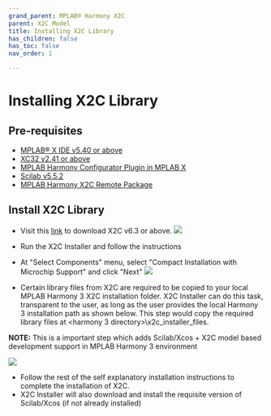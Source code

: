 ```yaml
---
grand_parent: MPLAB® Harmony X2C
parent: X2C Model
title: Installing X2C Library
has_children: false
has_toc: false
nav_order: 1

---
```

# Installing X2C Library

## Pre-requisites
 - [MPLAB® X IDE v5.40 or above](https://www.microchip.com/mplab/mplab-x-ide)
 - [XC32 v2.41 or above](https://www.microchip.com/mplab/compilers)
 - [MPLAB Harmony Configurator Plugin in MPLAB X](https://github.com/Microchip-MPLAB-Harmony/mhc/wiki#installing-mplab-harmony-configurator-from-the-microchip-plugins-update-center)
 - [Scilab v5.5.2](https://www.scilab.org/download/5.5.2)
 - [MPLAB Harmony X2C Remote Package](../../installing_mh_x2c.md) 
 
## Install X2C Library

 - Visit this [link](https://x2c.lcm.at/downloads/) to download X2C v6.3 or above. 
     ![](images/selecting_x2c_installer.png)
    
    
 - Run the X2C Installer and follow the instructions
 
 
 - At "Select Components" menu, select "Compact Installation with Microchip Support" and click "Next"
    ![](images/components_selection_x2c.png)
    
    
 - Certain library files from X2C are required to be copied to your local MPLAB Harmony 3 X2C installation folder. X2C Installer can do this task, transparent to the user, as long as the user provides the local Harmony 3 installation path as shown below. This step would copy the required library files at <harmony 3 directory>\x2c_installer_files\.
 
  **NOTE:** This is a important step which adds Scilab/Xcos + X2C model based development support in MPLAB Harmony 3 environment
 
   ![](images/set_h3_path_x2c.png)
    
    
 - Follow the rest of the self explanatory installation instructions to complete the installation of X2C.
 - X2C Installer will also download and install the requisite version of Scilab/Xcos (if not already installed)
 